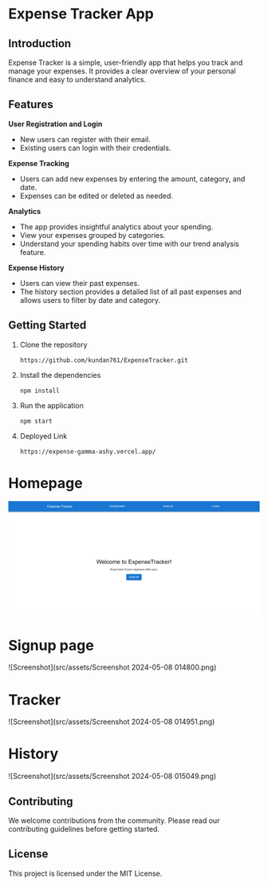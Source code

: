 # Expense Tracker App

## Introduction

Expense Tracker is a simple, user-friendly app that helps you track and manage your expenses. It provides a clear overview of your personal finance and easy to understand analytics.

## Features

**User Registration and Login**
- New users can register with their email.
- Existing users can login with their credentials.

**Expense Tracking**
- Users can add new expenses by entering the amount, category, and date.
- Expenses can be edited or deleted as needed.

**Analytics**
- The app provides insightful analytics about your spending.
- View your expenses grouped by categories.
- Understand your spending habits over time with our trend analysis feature.

**Expense History**
- Users can view their past expenses.
- The history section provides a detailed list of all past expenses and allows users to filter by date and category.

## Getting Started

1. Clone the repository
   ```
   https://github.com/kundan761/ExpenseTracker.git
   ```
2. Install the dependencies
   ```
   npm install
   ```
3. Run the application
   ```
   npm start
   ```
4. Deployed Link
   ```
   https://expense-gamma-ashy.vercel.app/
   ```
# Homepage 

   ![Screenshot](src/assets/Screenshot%202024-05-08%20013823.png)

# Signup page 
   ![Screenshot](src/assets/Screenshot 2024-05-08 014800.png)

# Tracker 

   ![Screenshot](src/assets/Screenshot 2024-05-08 014951.png)

# History

   ![Screenshot](src/assets/Screenshot 2024-05-08 015049.png)

## Contributing

We welcome contributions from the community. Please read our contributing guidelines before getting started.

## License

This project is licensed under the MIT License.

